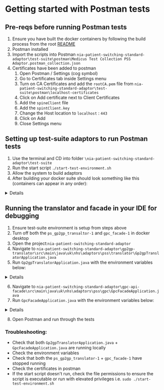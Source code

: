 # Getting started with Postman tests

## Pre-reqs before running Postman tests
1. Ensure you have built the docker containers by following the build process from the root [README](../README.md)
2. Postman installed
3. Import the scripts into Postman `nia-patient-switching-standard-adaptor\test-suite\postman\Medicus Test Collection PSS Adaptor.postman_collection.json`
4. Certificates have been added to postman
    1. Open Postman / Settings (cog symbol)
    2. Go to Certificates tab inside Settings menu
    3. Turn on CA Certificates and add the `rootCA.pem` file from `nia-patient-switching-standard-adaptor\test-suite\postman\localhost-certificates`
    4. Click on Add certificate next to Client Certificates
    5. Add the `spineClient` file
    6. Add the `spintClient.key`
    7. Change the Host location to `localhost` : `443`
    8. Click on Add
    9. Close Settings menu

## Setting up test-suite adaptors to run Postman tests
1. Use the terminal and CD into folder `\nia-patient-switching-standard-adaptor\test-suite`
2. Run the start script `./start-test-environment.sh`
3. Allow the system to build adaptors
4. After building your docker suite should look something like this (containers can appear in any order):

<details>
    ```
    - test-suite (expand the folder)
		- ps_gp2gp_translator-1
		- gpc_facade-1
		- mock-spine-mhs-1
		- inbound-1
		- ps_db-1
		- outbound-1
		- activemq-1
		- redis-1
		- dynamodb-1
    ```
</details>

## Running the translator and facade in your IDE for debugging
1. Ensure test-suite environment is setup from steps above
2. Turn off both the `ps_gp2gp_transaltor-1` and `gpc_facade-1` in docker desktop
3. Open the project:`nia-patient-switching-standard-adaptor`
4. Navigate to `nia-patient-switching-standard-adaptor\gp2gp-translator\src\main\java\uk\nhs\adaptors\pss\translator\Gp2gpTranslatorApplication.java`
5. Run `Gp2gpTranslatorApplication.java` with the environment variables below:

<details>

   ```   
   DB_PORT: '5436'
   PS_DB_PORT: '5436'
   HOSTNAME: 'localhost'
   
   PS_DB_URL: "jdbc:postgresql://localhost:5436"
   PS_DB_OWNER_NAME: "postgres"
   PS_FROM_ODS_CODE: "PSS_001"
   PS_DB_OWNER_PASSWORD: "123456"
   PS_DB_HOST: "localhost"
   POSTGRES_PASSWORD: "123456"
   GPC_FACADE_USER_DB_PASSWORD: "123456"
   GP2GP_TRANSLATOR_USER_DB_PASSWORD: "123456"
   GP2GP_TRANSLATOR_SERVER_PORT: "8085"
   GPC_FACADE_SERVER_PORT: "8081"
   PS_QUEUE_NAME: "pssQueue"
   MHS_QUEUE_NAME: "mhsQueue"
   MHS_BASE_URL: "http://localhost:8084/"
   
   PS_AMQP_USERNAME: "admin"
   PS_AMQP_PASSWORD: "admin"
   MHS_AMQP_USERNAME: "admin"
   MHS_AMQP_PASSWORD: "admin"
   
   SDS_API_KEY: "change_if_needed" # used for calculating migration timeouts 
   
   #changepathforsnomedFilepath
   SNOMED_CT_TERMINOLOGY_FILE: "/snomed/file/location/uk_sct2mo_36.0.0_20230412000001Z.zip"
   
   SUPPORTED_FILE_TYPES: "application/msword,application/vnd.openxmlformats-officedocument.wordprocessingml.document,application/msoutlook,text/rtf,text/plain,image/bmp,image/gif,image/jpeg,image/png,image/tiff,application/xml,audio/x-aiff,audio/x-mpegurl,audio/mpeg,audio/x-wav,audio/x-ms-wma,video/3gpp2,video/3gpp,video/x-ms-asf,video/x-ms-asf,video/x-msvideo,video/x-flv,video/quicktime,video/mp4,video/mpeg,audio/vnd.rn-realaudio,application/x-shockwave-flash,video/x-ms-vob,video/x-ms-wmv,application/postscript,application/postscript,image/svg+xml,image/x-pict,application/pdf,application/vnd.openxmlformats-package.relationships+xml,text/css,text/html,application/xhtml+xml,text/plain,application/json,text/xml,application/xml,application/pdf,audio/basic,audio/mpeg,image/png,image/gif,image/jpeg,image/tiff,video/mpeg,application/msword,application/octet-stream,text/csv,application/dicom,application/zip,application/x-rar-compressed,application/x-gzip,application/vnd.ms-excel,application/vnd.openxmlformats-officedocument.spreadsheetml.sheet,application/x-mplayer2,audio/x-au,application/x-troff-msvideo,video/msvideo,image/x-windows-bmp,application/pkix-cert,application/x-x509-ca-cert,application/cdf,application/x-cdf,application/x-netcdf,application/x-x509-user-cert,application/EDIFACT,application/EDI-X12,application/EDI-Consent,application/hl7-v2,application/hl7-v2+xml,video/x-mpeg,application/pkcs10,application/x-pkcs10,application/pkcs-12,application/x-pkcs12,application/x-pkcs7-signature,application/pkcs7-mime,application/x-pkcs7-mime,application/pkcs7-mime,application/x-pkcs7-mime,application/x-pkcs7-certreqresp,application/pkcs7-signature,application/x-rtf,application/x-compressed,application/x-zip-compressed,multipart/x-zip,application/pgp,application/pgp-keys,application/pgp-signature,application/x-pgp-plugin,application/pgp-encrypted,audio/wav,audio/wave,audio/x-pn-wav,chemical/x-mdl-sdfile,chemical/x-mdl-molfile,chemical/x-pdb,application/x-hl7"
   PS_LOGGING_LEVEL: "DEBUG"
   
   ```

</details>

6. Navigate to `nia-patient-switching-standard-adaptor\gpc-api-facade\src\main\java\uk\nhs\adaptors\pss\gpc\GpcFacadeApplication.java`
7. Run `GpcFacadeApplication.java` with the environment variables below:

<details>

```
GPC_FACADE_USER_DB_PASSWORD: "123456"
```
</details>

8. Open Postman and run through the tests


### Troubleshooting:
- Check that both `Gp2gpTranslatorApplication.java` + `GpcFacadeApplication.java` are running locally
- Check the environment variables
- Check that both the `ps_gp2gp_translator-1` + `gpc_facade-1` have stopped running
- Check the certificates in postman
- If the start script doesn't run, check the file permissions to ensure the script is executable or run with 
elevated privileges i.e. `sudo ./start-test-environment.sh`   
